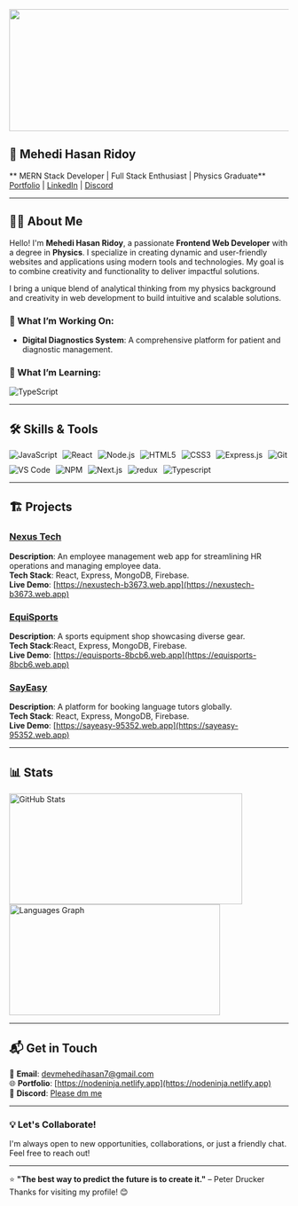 <div align="center">
  <img width="1700" height="220" src="https://i.ibb.co.com/5WY15M7Q/Blue-Green-and-White-Modern-Tech-Web-Developer-Linked-In-Banner-1.png"  />
</div>

👋 Mehedi Hasan Ridoy
---
 
** MERN Stack Developer | Full Stack Enthusiast | Physics Graduate**  
[Portfolio](https://nodeninja.netlify.app) | [LinkedIn](www.linkedin.com/in/dev-mehedi-hasan-ridoy) | [Discord](https://discordapp.com/users/1068481777418649650)  

---

## 👩‍💻 About Me  

Hello! I'm **Mehedi Hasan Ridoy**, a passionate **Frontend Web Developer** with a degree in **Physics**. I specialize in creating dynamic and user-friendly websites and applications using modern tools and technologies. My goal is to combine creativity and functionality to deliver impactful solutions.  

I bring a unique blend of analytical thinking from my physics background and creativity in web development to build intuitive and scalable solutions.  

### 🚀 What I’m Working On:
- **Digital Diagnostics System**: A comprehensive platform for patient and diagnostic management.  

### 🌱 What I’m Learning:
<div align="left" style="display: flex; flex-wrap: wrap; gap: 10px;">
  <img src="https://img.shields.io/badge/TypeScript-007ACC?style=for-the-badge&logo=typescript&logoColor=white" alt="TypeScript" />
</div>  

---

## 🛠️ Skills & Tools  

<div align="left" style="display: flex; flex-wrap: wrap; gap: 10px;">
  <img src="https://img.shields.io/badge/JavaScript-F7DF1E?style=for-the-badge&logo=javascript&logoColor=black" alt="JavaScript" />
  <img src="https://img.shields.io/badge/React-20232A?style=for-the-badge&logo=react&logoColor=61DAFB" alt="React" />
  <img src="https://img.shields.io/badge/Node.js-339933?style=for-the-badge&logo=nodedotjs&logoColor=white" alt="Node.js" />
  <img src="https://img.shields.io/badge/HTML5-E34F26?style=for-the-badge&logo=html5&logoColor=white" alt="HTML5" />
  <img src="https://img.shields.io/badge/CSS3-1572B6?style=for-the-badge&logo=css3&logoColor=white" alt="CSS3" />
  <img src="https://img.shields.io/badge/Express.js-000000?style=for-the-badge&logo=express&logoColor=white" alt="Express.js" />
  <img src="https://img.shields.io/badge/Git-F05032?style=for-the-badge&logo=git&logoColor=white" alt="Git" />
  <img src="https://img.shields.io/badge/VS%20Code-0078D4?style=for-the-badge&logo=visual-studio-code&logoColor=white" alt="VS Code" />
  <img src="https://img.shields.io/badge/NPM-CB3837?style=for-the-badge&logo=npm&logoColor=white" alt="NPM" />
  <img src="https://img.shields.io/badge/Next.js-000000?style=for-the-badge&logo=next.js&logoColor=white" alt="Next.js" />
  <img src="https://img.shields.io/badge/Redux-764ABC?style=for-the-badge&logo=redux&logoColor=white" alt="redux" />
  <img src="https://img.shields.io/badge/Typescript-007ACC?style=for-the-badge&logo=typescript&logoColor=white" alt="Typescript" />

</div>

---

## 🏗️ Projects  

### [Nexus Tech](https://github.com/nodeNINJAr/nexus-tech-client)  
**Description**: An employee management web app for streamlining HR operations and managing employee data.  
**Tech Stack**: React, Express, MongoDB, Firebase.    
**Live Demo**: [https://nexustech-b3673.web.app](https://nexustech-b3673.web.app)

### [EquiSports](https://github.com/nodeNINJAr/equiSports-client)  
**Description**: A sports equipment shop showcasing diverse gear.  
**Tech Stack**:React, Express, MongoDB, Firebase.  
**Live Demo**: [https://equisports-8bcb6.web.app](https://equisports-8bcb6.web.app)  

### [SayEasy](https://github.com/nodeNINJAr/sayEasy-client)  
**Description**: A platform for booking language tutors globally.  
**Tech Stack**: React, Express, MongoDB, Firebase.    
**Live Demo**: [https://sayeasy-95352.web.app](https://sayeasy-95352.web.app)  

---

## 📊 Stats  


<div align="left">
  <img src="https://github-readme-stats.vercel.app/api?username=nodeNINJAr&include_all_commits=true&count_private=true&show_icons=true&theme=github&disable_animations=false" alt="GitHub Stats" style="height: 200px; width: 420px;" />
  <img src="https://github-readme-stats.vercel.app/api/top-langs?username=nodeNINJAr&locale=en&layout=compact&langs_count=5&theme=github&hide_border=false" alt="Languages Graph" style="height: 200px; width: 380px;" />
</div>


---

## 📬 Get in Touch  

📧 **Email**: devmehedihasan7@gmail.com  
🌐 **Portfolio**: [https://nodeninja.netlify.app](https://nodeninja.netlify.app)  
💬 **Discord**: [Please dm me](https://discordapp.com/users/1068481777418649650)  

---

### 💡 Let's Collaborate!  
I'm always open to new opportunities, collaborations, or just a friendly chat. Feel free to reach out!  

---

⭐ **"The best way to predict the future is to create it."** – Peter Drucker  
Thanks for visiting my profile! 😊  
